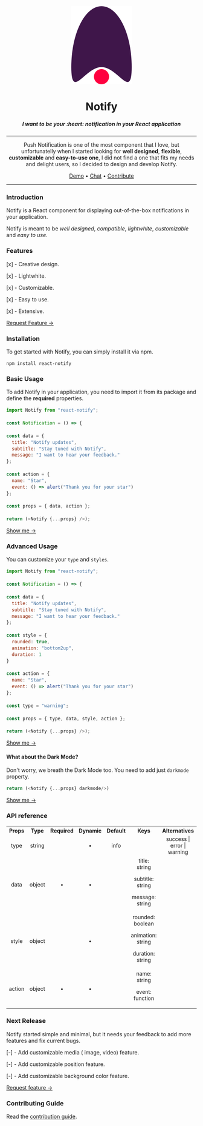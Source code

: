 <div align="center">
  <img src="Logo.svg"> 
  <h1>Notify</h1>
  <h5>I want to be your :heart: notification in your React application</h5>

---

<span>Push Notification is one of the most component that I love, but unfortunatelly when I started looking for <b>well designed</b>, <b>flexible</b>, <b>customizable</b> and <b>easy-to-use one</b>, I did not find a one that fits my needs and delight users, so I decided to design and develop Notify.
</span>

[Demo]() • 
[Chat](https://spectrum.chat/users/menai-ala-eddine) • 
[Contribute](/CONTRIBUTING.MD/) 

</div>

--- 
</div>

### Introduction

Notify is a React component for displaying out-of-the-box notifications in your application.

Notify is meant to be _well designed_, _compatible_, _lightwhite_, _customizable_ and _easy to use_.

### Features

[x] - Creative design.

[x] - Lightwhite.

[x] - Customizable.

[x] - Easy to use.

[x] - Extensive.

[Request Feature →]()

### Installation

To get started with Notify, you can simply install it via npm.

```command
npm install react-notify
```

### Basic Usage

To add Notify in your application, you need to import it from its package and define the **required** properties.

```Javascript
import Notify from "react-notify";

const Notification = () => {

const data = {
  title: "Notify updates",
  subtitle: "Stay tuned with Notify",
  message: "I want to hear your feedback."
};

const action = {
  name: "Star",
  event: () => alert("Thank you for your star")
};

const props = { data, action };

return (<Notify {...props} />);

```
[Show me →]()


### Advanced Usage

You can customize your `type` and `styles`.

```Javascript
import Notify from "react-notify";

const Notification = () => {

const data = {
  title: "Notify updates",
  subtitle: "Stay tuned with Notify",
  message: "I want to hear your feedback."
};

const style = {
  rounded: true,
  animation: "bottom2up",
  duration: 1
}

const action = {
  name: "Star",
  event: () => alert("Thank you for your star")
};

const type = "warning";

const props = { type, data, style, action };

return (<Notify {...props} />);

```
[Show me →]()


#### What about the Dark Mode?

Don't worry, we breath the  Dark Mode too. You need to add just `darkmode` property.

```Javascript
return (<Notify {...props} darkmode/>)
```

[Show me →]()

### API reference
<table width="100%">

<tr align="center">
<th>
Props
</th>
<th>
Type
</th>
<th>
Required
</th>
<th>
Dynamic
</th>
<th>
Default
</th>
<th>
Keys
</th>
<th>
Alternatives
</th>
</tr>

<tr align="center">
<td>
type
</td>
<td>
string
</td>
<td>
</td>
<td>
•
</td>
<td>
info
</td>
<td>
</td>
<td>
success | error | warning
</td>
</tr>


<tr align="center">
<td>
data
</td>
<td>
object
</td>
<td>
 •
</td>
<td>
•
</td>
<td>
</td>
<td>
title: string

subtitle: string

message: string

</td>
<td>
</td>
</tr>


<tr align="center">
<td>
style
</td>
<td>
object
</td>
<td>
</td>
<td>
•
</td>
<td>
</td>
<td>
rounded: boolean

animation: string

duration: string

</td>
<td>
</td>
</tr>



<tr align="center">
<td>
action
</td>
<td>
object
</td>
<td>
•
</td>
<td>
•
</td>
<td>
</td>
<td>
name: string

event: function

</td>
<td>
</td>
</tr>
</table>

### Next Release

Notify started simple and minimal, but it needs your feedback to add more features and fix current bugs.

[-] - Add customizable media ( image, video) feature.

[-] - Add customizable position feature.

[-] - Add customizable background color feature.

[Request feature →]()

### Contributing Guide

Read the [contribution guide]().